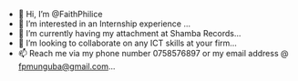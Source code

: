 - 👋 Hi, I’m @FaithPhilice
- 👀 I’m interested in  an Internship experience ...
- 🌱 I’m currently having my attachment at Shamba Records...
- 💞️ I’m looking to collaborate on any ICT skills at your firm...
- 📫 Reach me via my phone number 0758576897 or my email address @ fpmunguba@gmail.com...

<!---
FaithPhilice/FaithPhilice is a ✨ special ✨ repository because its `README.md` (this file) appears on your GitHub profile.
You can click the Preview link to take a look at your changes.
--->
